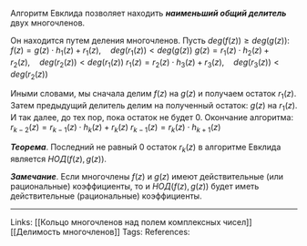 Алгоритм Евклида позволяет находить ***наименьший общий делитель*** двух многочленов. 

Он находится путем деления многочленов. Пусть $deg(f(z)) \ge deg(g(z))$:
$f(z)=g(z) \cdot h_1(z) + r_1(z), \quad deg(r_1(z)) < deg(g(z))$
$g(z)=r_1(z) \cdot h_2(z) + r_2(z), \quad deg(r_2(z)) < deg(r_1(z))$
$r_1(z)=r_2(z) \cdot h_3(z) + r_3(z), \quad deg(r_3(z)) < deg(r_2(z))$

Иными словами, мы сначала делим $f(z)$ на $g(z)$ и получаем остаток $r_1(z)$. Затем предыдущий делитель делим на полученный остаток: $g(z)$ на $r_1(z)$. 
И так далее, до тех пор, пока остаток не будет 0. 
Окончание алгоритма:
$r_{k-2}(z)=r_{k-1}(z) \cdot h_k(z)+r_k(z)$
$r_{k-1}(z)=r_{k}(z) \cdot h_{k+1}(z)$

***Теорема***. Последний не равный 0 остаток $r_k(z)$ в алгоритме Евклида является $НОД(f(z),g(z))$. 

***Замечание***. Если многочлены $f(z)$ и $g(z)$ имеют действительные (или рациональные) коэффициенты, то и $НОД(f(z),g(z))$ будет иметь действительные (рациональные) коэффициенты. 

___
Links: [[Кольцо многочленов над полем комплексных чисел]] [[Делимость многочленов]] 
Tags:
References: